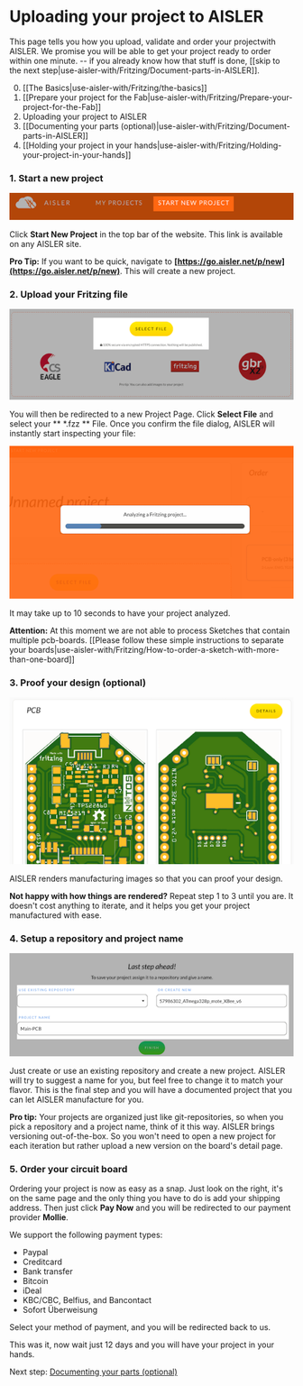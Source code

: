 <!-- --- title: Using Fritzing with AISLER: Uploading your project to AISLER -->
# Uploading your project to AISLER #
This page tells you how you upload, validate and order your projectwith AISLER. We promise you will be able to get your project ready to order within one minute. -- if you already know how that stuff is done, [[skip to the next step|use-aisler-with/Fritzing/Document-parts-in-AISLER]].

0. [[The Basics|use-aisler-with/Fritzing/the-basics]]
1. [[Prepare your project for the Fab|use-aisler-with/Fritzing/Prepare-your-project-for-the-Fab]]
2. Uploading your project to AISLER
3. [[Documenting your parts (optional)|use-aisler-with/Fritzing/Document-parts-in-AISLER]]
4. [[Holding your project in your hands|use-aisler-with/Fritzing/Holding-your-project-in-your-hands]]


### 1. Start a new project ###
![Start a new Project in AISLER](../assets/start_project.png)

Click **Start New Project** in the top bar of the website. This link is available on any AISLER site.

**Pro Tip:** If you want to be quick, navigate to **[https://go.aisler.net/p/new](https://go.aisler.net/p/new)**. This will create a new project.

### 2. Upload your Fritzing file ###
![Upload your File in AISLER](../assets/upload_project.png)

You will then be redirected to a new Project Page. Click **Select File** and select your ** *.fzz ** File. Once you confirm the file dialog, AISLER will instantly start inspecting your file:

![Analyzing a Fritzing file](assets/analyzing_the_project.png)

It may take up to 10 seconds to have your project analyzed.

**Attention:** At this moment we are not able to process Sketches that contain multiple pcb-boards.
[[Please follow these simple instructions to separate your boards|use-aisler-with/Fritzing/How-to-order-a-sketch-with-more-than-one-board]]

### 3. Proof your design (optional)
![Proof your Fritzing design](assets/manufacturing_renderings.png)

AISLER renders manufacturing images so that you can proof your design.

**Not happy with how things are rendered?** Repeat step 1 to 3 until you are. It doesn't cost anything to iterate, and it helps you get your project manufactured with ease.   

### 4. Setup a repository and project name ###
![Setup a repository and name for your Fritzing project](../assets/new_project.png)

Just create or use an existing repository and create a new project. AISLER will try to suggest a name for you, but feel free to change it to match your flavor. This is the final step and you will have a documented project that you can let AISLER manufacture for you.

**Pro tip:** Your projects are organized just like git-repositories, so when you pick a repository and a project name, think of it this way. AISLER brings versioning out-of-the-box. So you won't need to open a new project for each iteration but rather upload a new version on the board's detail page.

### 5. Order your circuit board ###

Ordering your project is now as easy as a snap. Just look on the right, it's on the same page and the only thing you have to do is add your shipping address. Then just click **Pay Now** and you will be redirected to our payment provider **Mollie**.

We support the following payment types:

- Paypal
- Creditcard
- Bank transfer
- Bitcoin
- iDeal
- KBC/CBC, Belfius, and Bancontact
- Sofort Überweisung

Select your method of payment, and you will be redirected back to us.

This was it, now wait just 12 days and you will have your project in your hands.

Next step: [Documenting your parts (optional)](document-parts-in-aisler)
